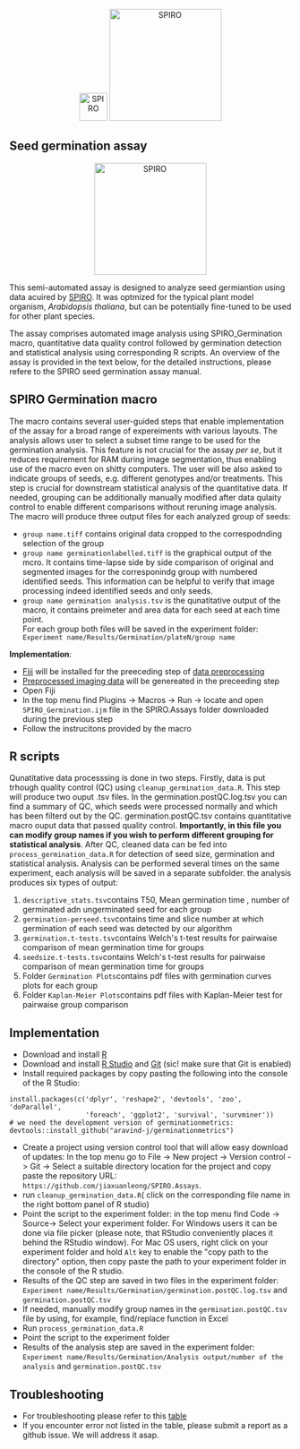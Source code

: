 
<p align="center">
  <img src="https://github.com/AlyonaMinina/Files_for_SPIRO_reps/blob/master/SPIRO.Hardware%20files/SPIRO%20logo.jpg?raw=true" height="50" title="SPIRO">
  <img src="https://github.com/AlyonaMinina/Files_for_SPIRO_reps/blob/master/SPIRO.Assays%20files/SPIRO%20text%20logo.png?raw=true" width="200" title="SPIRO">
</p>

## Seed germination assay</b>
<p align="center">
  <img src="https://github.com/AlyonaMinina/Files_for_SPIRO_reps/blob/master/SPIRO.Assays%20files/germination%20v1-resized.gif?raw=true" height="200" title="SPIRO">
<br>

This semi-automated assay is designed to analyze seed germiantion using data acuired by <a href="https://www.alyonaminina.org/spiro">SPIRO</a>. It was optmized for the typical plant model organism,<i> Arabidopsis thaliana</i>, but can be potentially fine-tuned to be used for other plant species. 

The assay comprises automated image analysis using SPIRO_Germination macro, quantitative data quality control followed by germination detection and statistical analysis using corresponding R scripts. An overview of the assay is provided in the text below, for the detailed instructions, please refere to the SPIRO seed germination assay manual.


## SPIRO Germination macro

The macro contains several user-guided steps that enable implementation of the assay for a broad range of expereiments with various layouts.
The analysis allows user to select a subset time range to be used for the germination analysis. This feature is not crucial for the assay <i>per se</i>, but it reduces requirement for RAM during image segmentation, thus enabling use of the macro even on shitty computers. 
The user will be also asked to indicate groups of seeds, e.g. different genotypes and/or treatments. This step is crucial for downstream statistical analysis of the quantitative data. If needed, grouping can be additionally manually modified after data qulaity control to enable different comparisons without reruning image analysis. The macro will produce three output files for each analyzed group of seeds:
- `group name.tiff` contains original data cropped to the correspodnding selection of the group
- `group name germinationlabelled.tiff` is the graphical output of the mcro. It contains time-lapse side by side comparison of original and segmented images for the corresponindg group with numbered identified seeds. This information can be helpful to verify that image processing indeed identified seeds and only seeds.
- `group name germination analysis.tsv` is the qunatitative output of the macro, it contains preimeter and area data for each seed at each time point.<br>
For each group both files will be saved in the experiment folder: ` Experiment name/Results/Germination/plateN/group name`

<b>Implementation</b>:
- [Fiji](https://imagej.net/Fiji/Downloads) will be installed for the preeceding step of <a href="https://github.com/jiaxuanleong/SPIRO.Assays/tree/master/preprocessing">data preprocessing</a>
- <a href="https://github.com/jiaxuanleong/SPIRO.Assays/tree/master/preprocessing">Preprocessed imaging data</a> will be  genereated in the preceeding step
- Open Fiji
- In the top menu find Plugins -> Macros -> Run -> locate and open `SPIRO_Germination.ijm` file in the SPIRO.Assays folder downloaded during the previous step
- Follow the instrucitons provided by the macro


## R scripts

Qunatitative data processsing is done in two steps. Firstly, data is put trhough quality control (QC) using `cleanup_germination_data.R`. This step will produce two ouput .tsv files. In the germination.postQC.log.tsv you can find a summary of QC, which seeds were processed normally and which has been filterd out by the QC. germination.postQC.tsv contains quantitative macro ouput data that passed quality control. <b>Importantly, in this file you can modify group names if you wish to perform different grouping for statistical analysis</b>. 
After QC, cleaned data can be fed into `process_germination_data.R` for detection of seed size, germination and statistical analysis. Analysis can be performed several times on the same experiment, each analysis will be saved in a separate subfolder. the analysis produces six types of output:
1. `descriptive_stats.tsv`contains T50, Mean germination time , number of germinated adn ungerminated seed for each group
2. `germination-perseed.tsv`contains time and slice number at which germination of each seed was detected by our algorithm
3. `germination.t-tests.tsv`contains Welch's t-test results for pairwaise comparison of mean germination time for groups
4. `seedsize.t-tests.tsv`contains Welch's t-test results for pairwaise comparison of mean germination time for groups
5. Folder `Germination Plots`contains pdf files with germination curves plots for each group
6. Folder `Kaplan-Meier Plots`contains pdf files with  Kaplan-Meier test for pairwaise group comparison

## Implementation

- Download and install [R](https://www.r-project.org/)
- Download and install [R Studio](https://www.rstudio.com/) and [Git](https://git-scm.com/downloads) (sic! make sure that Git is enabled)
- Install required packages by copy pasting the following into the console of the R Studio:
```
install.packages(c('dplyr', 'reshape2', 'devtools', 'zoo', 'doParallel',
                   'foreach', 'ggplot2', 'survival', 'survminer'))
# we need the development version of germinationmetrics:
devtools::install_github("aravind-j/germinationmetrics")
```
- Create a project using version control tool that will allow easy download of updates:
 In the top menu go to File -> New project -> Version control -> Git -> Select a suitable directory location for the project and copy paste the repository URL: `https://github.com/jiaxuanleong/SPIRO.Assays`. 
- run `cleanup_germination_data.R`( click on the corresponding file name in the right bottom panel of R studio)
- Point the script to the experiment folder: in the top menu find Code -> Source-> Select your experiment folder. For Windows users it can be done via file picker (please note, that RStudio conveniently places it behind the RStudio window). For Mac OS users, right click on your experiment folder and hold `Alt` key to enable the "copy path to the directory" option, then copy paste the path to your experiment folder in the console of the R studio.
- Results of the QC step are saved in two files in the experiment folder: `Experiment name/Results/Germination/germination.postQC.log.tsv` and `germination.postQC.tsv`
- If needed, manually modify group names in the `germination.postQC.tsv` file by using, for example, find/replace function in Excel
- Run `process_germination_data.R`
- Point the script to the experiment folder
- Results of the analysis step are saved in the experiment folder: `Experiment name/Results/Germination/Analysis output/number of the analysis` and `germination.postQC.tsv`


## Troubleshooting
- For troubleshooting please refer to this <a href="https://github.com/AlyonaMinina/Files_for_SPIRO_reps/blob/master/SPIRO.Assays%20files/Germination%20assay%20troubleshooting.md">table</a>
- If you encounter error not listed in the table, please submit a report as a github issue. We will address it asap.
